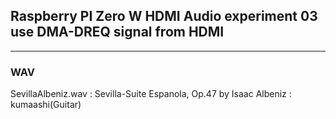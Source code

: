 ## Raspberry PI Zero W HDMI Audio experiment 03 use DMA-DREQ signal from HDMI
----

### WAV

SevillaAlbeniz.wav : Sevilla-Suite Espanola, Op.47 by Isaac Albeniz : kumaashi(Guitar)
